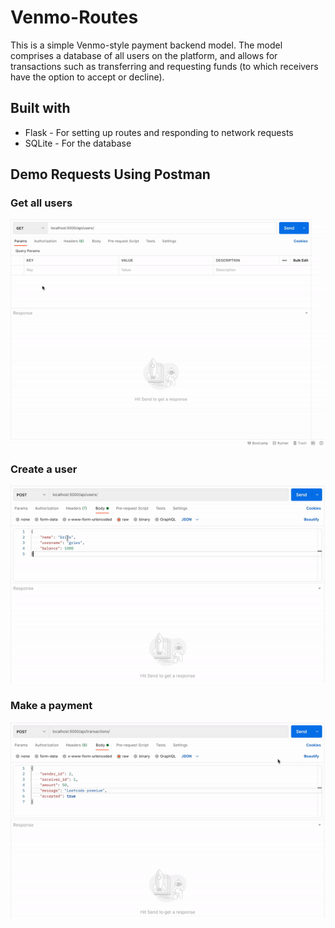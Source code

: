 # Venmo-Routes

This is a simple Venmo-style payment backend model. The model comprises a database of all users on the platform, and allows for transactions such as transferring and requesting funds (to which receivers have the option to accept or decline).

## Built with
<ul>
  <li> Flask - For setting up routes and responding to network requests </li>
  <li> SQLite - For the database </li>
</ul>

## Demo Requests Using Postman

### Get all users
<img src = "demo/display_users.gif"> </img>

### Create a user
<img src = "demo/create_user.gif"> </img>

### Make a payment
<img src = "demo/make_transaction.gif"> </img>


